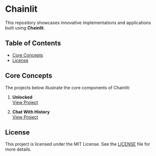 # Chainlit

This repository showcases innovative implementations and applications built using **Chainlit**.
## Table of Contents

- [Core Concepts](#core-concepts)
- [License](#license)

## Core Concepts

The projects below illustrate the core components of Chainlit:

1. **Unlocked**  
   [View Project](https://github.com/EngineerAbdulQadir/Chainlit/tree/main/Gauge/01%20-%20Unlocked/chainlit)

2. **Chat With History**  
   [View Project](https://github.com/EngineerAbdulQadir/Chainlit/tree/main/Gauge/02%20-%20OpenAI%20Agent%20(Chat%20With%20History)/grinding)

## License

This project is licensed under the MIT License. See the [LICENSE](LICENSE) file for more details.
